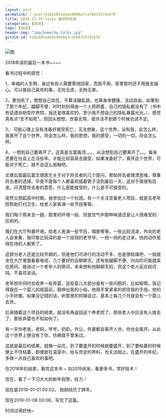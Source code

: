 ```yaml
---
layout: post
permalink: /:year/5182e051da4e4090a7caf043357d1676
title: 2018-12-29-talks-最好的告别
categories: [说说]
tags: [阅读]
header-img: "img/home/bg-talks.jpg"
gitalk-id: 5182e051da4e4090a7caf043357d1676
---
```



![图](http://image.linxingyang.net/image/note/2018-12-29-talks/timg.jpg)



2018年读的最后一本书~~~~

看书过程中的感觉：

1，幸福的人生啊，身边有些人需要寄钱回家，而我不用，家里暂时还不用我去操心。可以做自己喜欢的事，无忧无虑，无拘无束。

2，更怕死了，想想自己现在，不算活蹦乱跳，也算身体健康，活动自由，如果到了那个年纪，腿脚不便，时时刻刻得由一个人照顾着，自己的隐私都没有了（书中有说道协助型疗养院，我还是很喜欢的，至少我不想自己的隐私暴露光光。），感觉真有点“生不如死”。但回头想想，世事无常，或许活不到那个时候也说不定。

3， 可能心理上没有准备好接受死亡，无法想象，这个世界，没有我，会怎么样，我离开了这个世界，将会怎么样，我的思想，我的感受，一切的一切，将会怎么样。


4，一想到自己要离开了。这真是五雷轰顶。。。。从没想到自己要离开了。。。看来还要在社会上在活些年。才能比较容易去接受。如果准备好了，离开这个世界，可能对于死亡，就不会这么抵触吧。

文章后面最后葛文德医生关于对于将去者的几个提问，帮助将去者理清思绪，尊重将去者的选择。毕竟不是每个人都喜欢插着管子活到最后一天，这对于我很有启发。问清楚将去者的意愿，什么是能接受的，什么是不可接受的。




突然又想起高中时期，我参加过一个社团，有一个关注空巢老人项目，就是去老年院帮助打扫卫生，给老人家表演一些节目等等。

我们每个周末去一趟，那里的环境一般，但是空气中那种味道还是让人很难受的、压抑的。

我们在大厅布置环境，给老人表演一些节目，唱歌等等，一些比较活泼，外向的老人会来看，我印象比较深的是一个拄拐的老爷爷，一拐一拐的走过来，他的动作惹得在场的人都笑了。

这部分老人还是比较开朗的，但是他们可进行的活动不多，也是很枯燥吧，一般就坐在大厅里面看看电视，几个要好的会聊聊天。还有些腿脚不便、内向的可能就呆在房间，我进过一个老年人的房间，本来想和他聊聊天的，但这个老人反应较迟钝，不喜欢说话。

老年院中同时也收养一些弃婴，这些婴儿大部分是有一些问题的，比如智障。我记得我在一个婴儿的摇篮前，我伸出我的小指，他用手掌紧紧的抓住我的手指，他的小手好暖。如果没记错的话，听那里的阿姨说过，基本上每几个月就会有一个婴儿去世。


后来随着这个项目的结束，就没有再返回这个养老院了。那些老人中应该有人故去了，那些弃婴也不知如何了。


有一天你老爸，老妈，爷爷，奶奶，外公，外婆都会离开人世。你也会离开。从此这个世界上便没有了你，仿佛就不曾来过。

这就是最后的结果，就像一朵花，到了要盛开的时候就要盛开，到了要枯萎的时候便止不住枯萎，即便放在温室中，给与充足的养料，也无法阻止。在盛开的年纪，多做一点自己喜欢的事吧。


在2018年的结束，看完这本书 ~ 向2019进发，看更多书，学好技术！


现在，看了一下习大大的新年祝贺，给力！

现在是2019-01-01 00:02。  刚刚经历了跨年。

现在2019-01-08 00:08，写完了这篇。

时间过得好快~

